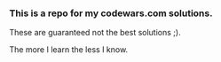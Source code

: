 ### This is a repo for my codewars.com solutions. 

These are guaranteed not the best solutions ;).

The more I learn the less I know.